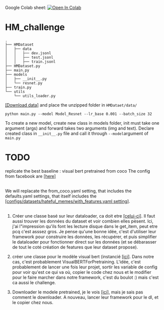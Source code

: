 
Google Colab sheet: [![Open In Colab](https://colab.research.google.com/assets/colab-badge.svg)](https://colab.research.google.com/drive/1in1Pmj7TL4kGBXlO9iSKe8x6B5D_4mwl?usp=sharing)
# HM_challenge

```
.
├── HMDataset
│   ├── data
│   │   ├── dev.jsonl
│   │   ├── test.jsonl
│   │   ├── train.jsonl
├── HMDataset.py
├── main.py
├── models
│   ├── __init__.py
│   └── resnet.py
├── train.py
└── utils
    └── utils_loader.py
```

 [[Download data]](https://www.dropbox.com/s/dy0ugzx7m7dl5c2/img_reduced.zip?dl=1) and place the unzipped folder in `HMDataet/data/`

```
python main.py --model Model_Resnet --lr_base 0.001 --batch_size 32
```

To create a new model, create new class in models folder, init must take one argument (args) and forward takes two arguments (img and text). Declare created class in `__init__.py` file and call it through `--model`argument of `main.py`

# TODO

replicate the best baseline : visual bert pretrained from coco 
The config from facebook are [[here]](https://github.com/facebookresearch/mmf/tree/master/projects/visual_bert/configs/hateful_memes) <br/><br/>

We will replacate the from_coco.yaml setting, that includes the defaults.yaml settings, that itself includes the [[configs/datasets/hateful_memes/with_features.yaml setting]](https://github.com/facebookresearch/mmf/blob/master/mmf/configs/datasets/hateful_memes/with_features.yaml). <br/><br/>

1) Créer une classe basé sur leur dataloader, ca doit etre [[celui-ci]](https://github.com/facebookresearch/mmf/blob/master/mmf/datasets/builders/hateful_memes/dataset.py#L17). Il faut aussi trouver les données du dataset et voir combien elles pèsent. Ici, j'ai l"impression qu'ils font les lecture disque dans le get_item, peut etre pcq c'est asssez gros. Je pense qu'une bonne idée, c'est d'utiliser leur framework pour construire les données, les récupérer, et puis simplifier le dataloader pour fonctionner direct sur les données (et se débarasser de tout le coté création de features que leur dataset propose).

2) créer une classe pour le modèle visual bert (instancié [[ici]](https://github.com/facebookresearch/mmf/blob/master/mmf/models/visual_bert.py#L384). Dans notre cas, c'est probablement VisualBERTForPretraining. L'idée, c'est probablement de lancer une fois leur projet, sortir les variable de config pour voir qu'est ce qui va où, copier le code chez nous et le modifier pour le faire marcher dans notre framework, c'est du boulot :) mais c'est ca aussi le challenge. 

3) Downloader le modele pretrained, je le vois [[ici]](https://github.com/facebookresearch/mmf/blob/master/mmf/configs/zoo/models.yaml), mais je sais pas comment le downloader. A nouveau, lancer leur framework pour le dl, et le copier chez nous.


